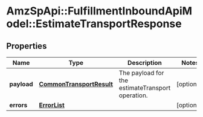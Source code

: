 # AmzSpApi::FulfillmentInboundApiModel::EstimateTransportResponse

## Properties
Name | Type | Description | Notes
------------ | ------------- | ------------- | -------------
**payload** | [**CommonTransportResult**](CommonTransportResult.md) | The payload for the estimateTransport operation. | [optional] 
**errors** | [**ErrorList**](ErrorList.md) |  | [optional] 


